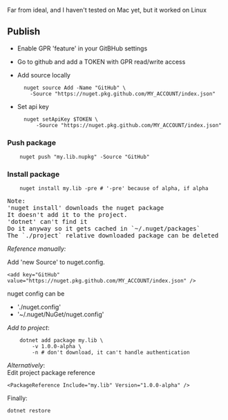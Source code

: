 Far from ideal, and I haven't tested on Mac yet, but it worked on Linux

## Publish

- Enable GPR 'feature' in your GitBHub settings
- Go to github and add a TOKEN with GPR read/write access
- Add source locally

        nuget source Add -Name "GitHub" \
          -Source "https://nuget.pkg.github.com/MY_ACCOUNT/index.json"

- Set api key

        nuget setApiKey $TOKEN \
            -Source "https://nuget.pkg.github.com/MY_ACCOUNT/index.json"

### Push package

        nuget push "my.lib.nupkg" -Source "GitHub"

### Install package

        nuget install my.lib -pre # '-pre' because of alpha, if alpha

<pre>
Note:  
'nuget install' downloads the nuget package  
It doesn't add it to the project.  
'dotnet' can't find it  
Do it anyway so it gets cached in `~/.nuget/packages`
The `./project` relative downloaded package can be deleted  
</pre>

*Reference manually:*

Add 'new Source' to nuget.config.  

`<add key="GitHub" value="https://nuget.pkg.github.com/MY_ACCOUNT/index.json" />`

nuget config can be

- './nuget.config'
- '~/.nuget/NuGet/nuget.config'

*Add to project*:

        dotnet add package my.lib \            
            -v 1.0.0-alpha \
            -n # don't download, it can't handle authentication

*Alternatively*:  
Edit project package reference  

`<PackageReference Include="my.lib" Version="1.0.0-alpha" />`

Finally:

    dotnet restore 
